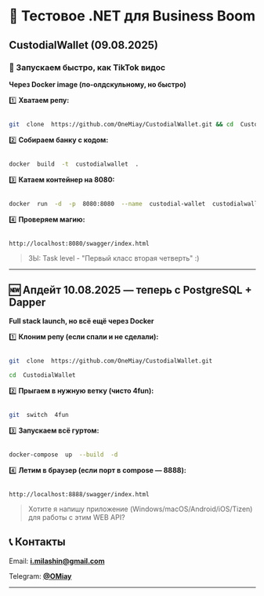 ﻿# 🚀 Тестовое .NET для **Business Boom**

  

## CustodialWallet (09.08.2025)

  

### 📌 Запускаем быстро, как TikTok видос

**Через Docker image (по-олдскульному, но быстро)**

  

1️⃣ **Хватаем репу:**

```bash

git  clone  https://github.com/OneMiay/CustodialWallet.git && cd  CustodialWallet

```
  

2️⃣ **Собираем банку с кодом:**

```bash

docker  build  -t  custodialwallet  .

```

  

3️⃣ **Катаем контейнер на 8080:**

```bash

docker  run  -d  -p  8080:8080  --name  custodial-wallet  custodialwallet

```

  

4️⃣ **Проверяем магию:**

```

http://localhost:8080/swagger/index.html

```

  > ЗЫ: Task level - "Первый класс вторая четверть" :)

---

  

## 🆕 Апдейт 10.08.2025 — теперь с PostgreSQL + Dapper

**Full stack launch, но всё ещё через Docker**

  

1️⃣ **Клоним репу (если спали и не сделали):**

```bash

git  clone  https://github.com/OneMiay/CustodialWallet.git

cd  CustodialWallet

```

  

2️⃣ **Прыгаем в нужную ветку (чисто 4fun):**

```bash

git  switch  4fun

```

  

3️⃣ **Запускаем всё гуртом:**

```bash

docker-compose  up  --build  -d

```

  

4️⃣ **Летим в браузер (если порт в compose — 8888):**

```

http://localhost:8888/swagger/index.html

```

> Хотите я напишу приложение (Windows/macOS/Android/iOS/Tizen) для работы с этим WEB API?



## 📞 Контакты

Email: **i.milashin@gmail.com**

Telegram: **[@OMiay](https://t.me/OMiay)**

  

---
